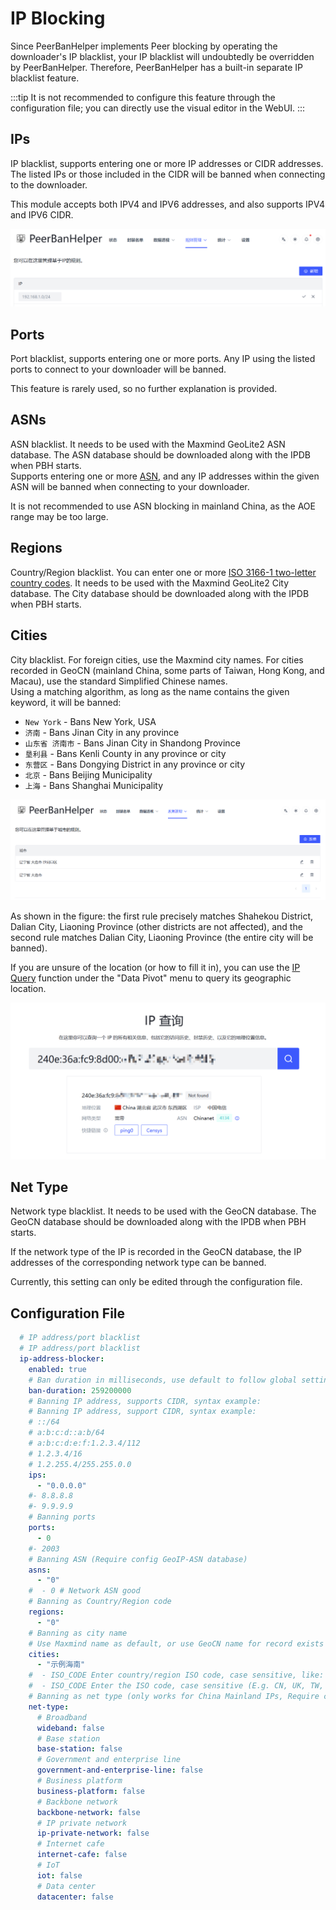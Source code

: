 # IP Blocking

Since PeerBanHelper implements Peer blocking by operating the downloader's IP blacklist, your IP blacklist will undoubtedly be overridden by PeerBanHelper. Therefore, PeerBanHelper has a built-in separate IP blacklist feature.

:::tip
It is not recommended to configure this feature through the configuration file; you can directly use the visual editor in the WebUI.
:::

## IPs

IP blacklist, supports entering one or more IP addresses or CIDR addresses. The listed IPs or those included in the CIDR will be banned when connecting to the downloader.

This module accepts both IPV4 and IPV6 addresses, and also supports IPV4 and IPV6 CIDR.

![ip-blocker](./assets/ip-blocker.png)

## Ports

Port blacklist, supports entering one or more ports. Any IP using the listed ports to connect to your downloader will be banned.

This feature is rarely used, so no further explanation is provided.

## ASNs

ASN blacklist. It needs to be used with the Maxmind GeoLite2 ASN database. The ASN database should be downloaded along with the IPDB when PBH starts.  
Supports entering one or more [ASN](https://zh-hans.ipshu.com/asn_list), and any IP addresses within the given ASN will be banned when connecting to your downloader.

It is not recommended to use ASN blocking in mainland China, as the AOE range may be too large.

## Regions

Country/Region blacklist. You can enter one or more [ISO 3166-1 two-letter country codes](https://www.rr78.com/World/postal/). It needs to be used with the Maxmind GeoLite2 City database. The City database should be downloaded along with the IPDB when PBH starts.

## Cities

City blacklist. For foreign cities, use the Maxmind city names. For cities recorded in GeoCN (mainland China, some parts of Taiwan, Hong Kong, and Macau), use the standard Simplified Chinese names.  
Using a matching algorithm, as long as the name contains the given keyword, it will be banned:

* `New York` - Bans New York, USA
* `济南` - Bans Jinan City in any province
* `山东省 济南市` - Bans Jinan City in Shandong Province
* `垦利县` - Bans Kenli County in any province or city
* `东营区` - Bans Dongying District in any province or city
* `北京` - Bans Beijing Municipality
* `上海` - Bans Shanghai Municipality

![Region](./assets/region-rule-management.png)

As shown in the figure: the first rule precisely matches Shahekou District, Dalian City, Liaoning Province (other districts are not affected), and the second rule matches Dalian City, Liaoning Province (the entire city will be banned).

If you are unsure of the location (or how to fill it in), you can use the [IP Query](../statistic/ip-query.md) function under the "Data Pivot" menu to query its geographic location.

![IP Query](./assets/ip-query.png)

## Net Type

Network type blacklist. It needs to be used with the GeoCN database. The GeoCN database should be downloaded along with the IPDB when PBH starts.

If the network type of the IP is recorded in the GeoCN database, the IP addresses of the corresponding network type can be banned.

Currently, this setting can only be edited through the configuration file.

## Configuration File

```yaml
  # IP address/port blacklist
  # IP address/port blacklist
  ip-address-blocker:
    enabled: true
    # Ban duration in milliseconds, use default to follow global settings
    ban-duration: 259200000
    # Banning IP address, supports CIDR, syntax example:
    # Banning IP address, support CIDR, syntax example:
    # ::/64
    # a:b:c:d::a:b/64
    # a:b:c:d:e:f:1.2.3.4/112
    # 1.2.3.4/16
    # 1.2.255.4/255.255.0.0
    ips:
      - "0.0.0.0"
    #- 8.8.8.8
    #- 9.9.9.9
    # Banning ports
    ports:
      - 0
    #- 2003
    # Banning ASN (Require config GeoIP-ASN database)
    asns:
      - "0"
    #  - 0 # Network ASN good
    # Banning as Country/Region code
    regions:
      - "0"
    # Banning as city name
    # Use Maxmind name as default, or use GeoCN name for record exists in GeoCN if GeoCN is loaded
    cities:
      - "示例海南"
    #  - ISO_CODE Enter country/region ISO code, case sensitive, like: CN, UK, TW, HK, JP, etc.
    #  - ISO_CODE Enter the ISO code, case sensitive (E.g. CN, UK, TW, HK, JP, etc.)
    # Banning as net type (only works for China Mainland IPs, Require config GeoIP database)
    net-type:
      # Broadband
      wideband: false
      # Base station
      base-station: false
      # Government and enterprise line
      government-and-enterprise-line: false
      # Business platform
      business-platform: false
      # Backbone network
      backbone-network: false
      # IP private network
      ip-private-network: false
      # Internet cafe
      internet-cafe: false
      # IoT
      iot: false
      # Data center
      datacenter: false
